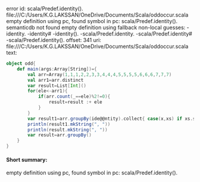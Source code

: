 error id: scala/Predef.identity().
file:///C:/Users/K.G.LAKSSAN/OneDrive/Documents/Scala/oddoccur.scala
empty definition using pc, found symbol in pc: scala/Predef.identity().
semanticdb not found
empty definition using fallback
non-local guesses:
	 -identity.
	 -identity#
	 -identity().
	 -scala/Predef.identity.
	 -scala/Predef.identity#
	 -scala/Predef.identity().
offset: 341
uri: file:///C:/Users/K.G.LAKSSAN/OneDrive/Documents/Scala/oddoccur.scala
text:
```scala
object odd{
    def main(args:Array[String])={
        val arr=Array(1,1,1,2,2,3,3,4,4,4,5,5,5,5,6,6,6,7,7,7)
        val arr1=arr.distinct
        var result=List[Int]()
        for(ele<-arr1){
            if(arr.count(_==ele)%2!=0){
                result=result :+ ele
            }
        }
        var result1=arr.groupBy(ide@@ntity).collect{ case(x,xs) if xs.size%2!=0 =>x }
        println(result1.mkString(", "))
        println(result.mkString(", "))
        var result=arr.groupBy()
    }
}
```


#### Short summary: 

empty definition using pc, found symbol in pc: scala/Predef.identity().